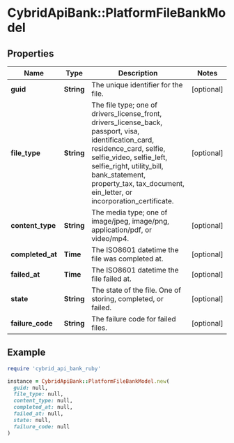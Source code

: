 # CybridApiBank::PlatformFileBankModel

## Properties

| Name | Type | Description | Notes |
| ---- | ---- | ----------- | ----- |
| **guid** | **String** | The unique identifier for the file. | [optional] |
| **file_type** | **String** | The file type; one of drivers_license_front, drivers_license_back, passport, visa, identification_card, residence_card, selfie, selfie_video, selfie_left, selfie_right, utility_bill, bank_statement, property_tax, tax_document, ein_letter, or incorporation_certificate. | [optional] |
| **content_type** | **String** | The media type; one of image/jpeg, image/png, application/pdf, or video/mp4. | [optional] |
| **completed_at** | **Time** | The ISO8601 datetime the file was completed at. | [optional] |
| **failed_at** | **Time** | The ISO8601 datetime the file failed at. | [optional] |
| **state** | **String** | The state of the file. One of storing, completed, or failed. | [optional] |
| **failure_code** | **String** | The failure code for failed files. | [optional] |

## Example

```ruby
require 'cybrid_api_bank_ruby'

instance = CybridApiBank::PlatformFileBankModel.new(
  guid: null,
  file_type: null,
  content_type: null,
  completed_at: null,
  failed_at: null,
  state: null,
  failure_code: null
)
```

